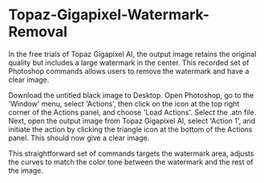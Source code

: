 # Topaz-Gigapixel-Watermark-Removal
In the free trials of Topaz Gigapixel AI, the output image retains the original quality but includes a large watermark in the center. This recorded set of Photoshop commands allows users to remove the watermark and have a clear image.

Download the untitled black image to Desktop. Open Photoshop, go to the 'Window' menu, select 'Actions', then click on the icon at the top right corner of the Actions panel, and choose 'Load Actions'. Select the .atn file. Next, open the output image from Topaz Gigapixel AI, select 'Action 1', and initiate the action by clicking the triangle icon at the bottom of the Actions panel. This should now give a clear image.

This straightforward set of commands targets the watermark area, adjusts the curves to match the color tone between the watermark and the rest of the image. 
